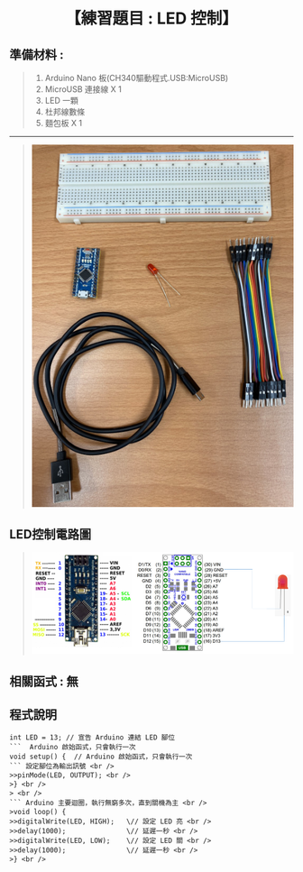 <h1><center>【練習題目 : LED 控制】</center></h1>

## 準備材料 : 
>1. Arduino Nano 板(CH340驅動程式.USB:MicroUSB)
>2. MicroUSB 連接線 X 1
>3. LED 一顆
>4. 杜邦線數條
>5. 麵包板 X 1
<hr>
 
>![](https://github.com/derricktsai0904/Arduino/blob/master/02%20Arduino%20%E5%9F%BA%E6%9C%AC%E6%84%9F%E6%B8%AC%E5%99%A8%E5%AF%A6%E4%BD%9C%E7%AF%84%E4%BE%8B/A.LED%E6%8E%A7%E5%88%B6/Arduino_LED.PNG?raw=true)

## LED控制電路圖

>![](https://github.com/derricktsai0904/Arduino/blob/master/02%20Arduino%20%E5%9F%BA%E6%9C%AC%E6%84%9F%E6%B8%AC%E5%99%A8%E5%AF%A6%E4%BD%9C%E7%AF%84%E4%BE%8B/A.LED%E6%8E%A7%E5%88%B6/Arduino_LED_Circuit.PNG?raw=true)

## 相關函式 : 無

## 程式說明

``` 宣告 Arduino 連結 LED 腳位
int LED = 13; // 宣告 Arduino 連結 LED 腳位
```  Arduino 啟始函式，只會執行一次
void setup() {  // Arduino 啟始函式，只會執行一次
``` 設定腳位為輸出訊號 <br />  
>>pinMode(LED, OUTPUT); <br />  
>} <br />  
> <br />  
``` Arduino 主要迴圈，執行無窮多次，直到關機為主 <br />  
>void loop() {  
>>digitalWrite(LED, HIGH);   \// 設定 LED 亮 <br />  
>>delay(1000);               \// 延遲一秒 <br />  
>>digitalWrite(LED, LOW);    \// 設定 LED 關 <br />  
>>delay(1000);               \// 延遲一秒 <br />  
>} <br />  

